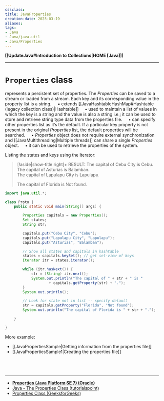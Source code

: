 ```yaml
---
cssclass:
title: JavaProperties
creation-date: 2023-03-19
aliases:
tags:
- Java
- Java/java.util
- Java/Properties
---
```

**[[UpdateJava#Introduction to Collections|HOME [Java]]]**

---
# `Properties` class
represents a persistent set of properties. The *Properties* can be saved to a stream or loaded from a stream. Each key and its corresponding value in the property list is a string.
$\quad$▪ extends [[JavaHashtableHashMap#Hashtable (legacy collection class)|Hashtable]]
$\quad$▪ used to maintain a list of values in which the key is a string and the value is also a string i.e.; it can be used to store and retrieve string type data from the properties file.
$\quad$▪ can specify other properties list as it’s the default. If a particular key property is not present in the original *Properties* list, the default properties will be searched.
$\quad$▪ *Properties* object does not require external synchronization and [[JavaMultithreading|Multiple threads]] can share a single *Properties* object.
$\quad$▪ it can be used to retrieve the properties of the system.

Listing the states and keys using the Iterator:
>[!aside|show-title right]+ RESULT:
> The capital of Cebu City is Cebu.
> The capital of Asturias is Balamban.     
> The capital of Lapulapu City is Lapulapu.
> 
> The capital of Florida is Not found.

```java
import java.util.*;

class Proto {
    public static void main(String[] args) {

        Properties capitals = new Properties();
        Set states;
        String str;

        capitals.put("Cebu City", "Cebu");
        capitals.put("Lapulapu City", "Lapulapu");
        capitals.put("Asturias", "Balamban");

        // Show all states and capitals in hashtable
        states = capitals.keySet(); // get set-view of keys
        Iterator itr = states.iterator();

        while (itr.hasNext()) {
            str = (String) itr.next();
            System.out.println("The capital of " + str + " is "
                    + capitals.getProperty(str) + ".");
        }
        System.out.println();

        // Look for state not in list -- specify default
        str = capitals.getProperty("Florida", "Not found");
        System.out.println("The capital of Florida is " + str + ".");

    }

}
```

More example:
- [[JavaPropertiesSample|Getting information from the properties file]]
- [[JavaPropertiesSample1|Creating the properties file]]

<br>

# 
---
- **[Properties (Java Platform SE 7) (Oracle)](https://docs.oracle.com/javase/7/docs/api/java/util/Properties.html)**
- [Java - The Properties Class (tutorialspoint)](https://www.tutorialspoint.com/java/java_properties_class)
- [Properties Class (GeeksforGeeks)](https://www.geeksforgeeks.org/java-util-properties-class-java/)